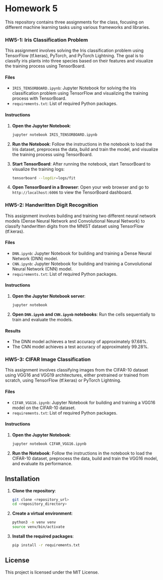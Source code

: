 # Homework 5

This repository contains three assignments for the class, focusing on different machine learning tasks using various frameworks and libraries.

### HW5-1: Iris Classification Problem

This assignment involves solving the Iris classification problem using TensorFlow (tf.keras), PyTorch, and PyTorch Lightning. The goal is to classify iris plants into three species based on their features and visualize the training process using TensorBoard.

#### Files
- `IRIS_TENSORBOARD.ipynb`: Jupyter Notebook for solving the Iris classification problem using TensorFlow and visualizing the training process with TensorBoard.
- `requirements.txt`: List of required Python packages.

#### Instructions
1. **Open the Jupyter Notebook**:
    ```sh
    jupyter notebook IRIS_TENSORBOARD.ipynb
    ```

2. **Run the Notebook**:
    Follow the instructions in the notebook to load the Iris dataset, preprocess the data, build and train the model, and visualize the training process using TensorBoard.

3. **Start TensorBoard**:
    After running the notebook, start TensorBoard to visualize the training logs:
    ```sh
    tensorboard --logdir=logs/fit
    ```

4. **Open TensorBoard in a Browser**:
    Open your web browser and go to `http://localhost:6006` to view the TensorBoard dashboard.

### HW5-2: Handwritten Digit Recognition

This assignment involves building and training two different neural network models (Dense Neural Network and Convolutional Neural Network) to classify handwritten digits from the MNIST dataset using TensorFlow (tf.keras).

#### Files
- `DNN.ipynb`: Jupyter Notebook for building and training a Dense Neural Network (DNN) model.
- `CNN.ipynb`: Jupyter Notebook for building and training a Convolutional Neural Network (CNN) model.
- `requirements.txt`: List of required Python packages.

#### Instructions
1. **Open the Jupyter Notebook server**:
    ```sh
    jupyter notebook
    ```

2. **Open `DNN.ipynb` and `CNN.ipynb` notebooks**:
    Run the cells sequentially to train and evaluate the models.

#### Results
- The DNN model achieves a test accuracy of approximately 97.68%.
- The CNN model achieves a test accuracy of approximately 99.28%.

### HW5-3: CIFAR Image Classification

This assignment involves classifying images from the CIFAR-10 dataset using VGG16 and VGG19 architectures, either pretrained or trained from scratch, using TensorFlow (tf.keras) or PyTorch Lightning.

#### Files
- `CIFAR_VGG16.ipynb`: Jupyter Notebook for building and training a VGG16 model on the CIFAR-10 dataset.
- `requirements.txt`: List of required Python packages.

#### Instructions
1. **Open the Jupyter Notebook**:
    ```sh
    jupyter notebook CIFAR_VGG16.ipynb
    ```

2. **Run the Notebook**:
    Follow the instructions in the notebook to load the CIFAR-10 dataset, preprocess the data, build and train the VGG16 model, and evaluate its performance.

## Installation

1. **Clone the repository**:
    ```sh
    git clone <repository_url>
    cd <repository_directory>
    ```

2. **Create a virtual environment**:
    ```sh
    python3 -m venv venv
    source venv/bin/activate
    ```

3. **Install the required packages**:
    ```sh
    pip install -r requirements.txt
    ```

## License

This project is licensed under the MIT License.